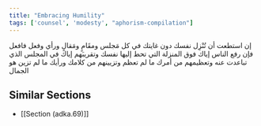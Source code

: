 ```yaml
---
title: "Embracing Humility"
tags: ['counsel', 'modesty', "aphorism-compilation"]
---
```


 إن استطعت أن تُنْزِل نفسك دون غايتك في كل مَجلس ومقَامٍ ومَقالٍ ورأي وفعل فافعل فإن رفع الناس إياك فوق المنزلة التي تحط إليها نفسك وتقريبَهم إياك في المجلس الذي تباعدت عنه وتعظيمهم من أمرك ما لم تعظم وتزيينهم من كلامك ورأيك ما لم تزين هو الجمال

## Similar Sections
- [[Section (adka.69)]]
